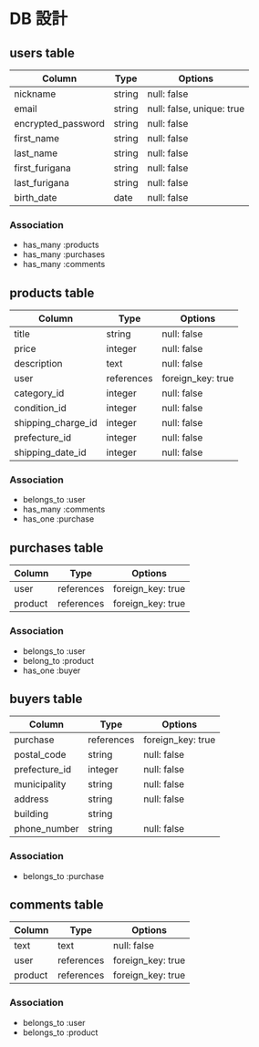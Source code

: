 # DB 設計

## users table

| Column             | Type         | Options                   |
|--------------------|--------------|---------------------------|
| nickname          | string       | null: false               |
| email              | string       | null: false, unique: true |
| encrypted_password | string       | null: false               |
| first_name         | string       | null: false               |
| last_name          | string       | null: false               |
| first_furigana     | string       | null: false               |
| last_furigana      | string       | null: false               |
| birth_date         | date         | null: false               |

### Association

* has_many :products
* has_many :purchases
* has_many :comments

## products table

| Column               | Type       | Options           |
|----------------------|------------|-------------------|
| title                | string     | null: false       |
| price                | integer    | null: false       |
| description          | text       | null: false       |
| user                 | references | foreign_key: true |
| category_id          | integer    | null: false       |
| condition_id         | integer    | null: false       |
| shipping_charge_id   | integer    | null: false       |
| prefecture_id        | integer    | null: false       |
| shipping_date_id     | integer    | null: false       |

### Association

- belongs_to :user
- has_many :comments
- has_one :purchase

## purchases table

| Column             | Type        | Options            |
|--------------------|-------------|--------------------|
| user               | references  | foreign_key: true  |
| product            | references  | foreign_key: true  |

### Association

- belongs_to :user
- belong_to  :product
- has_one :buyer

## buyers table

| Column               | Type       | Options           |
|----------------------|------------|-------------------|
| purchase             | references | foreign_key: true |
| postal_code          | string     | null: false       |
| prefecture_id        | integer    | null: false       |
| municipality         | string     | null: false       |
| address              | string     | null: false       |
| building             | string     |                   |
| phone_number         | string     | null: false       |

### Association

- belongs_to :purchase

## comments table

| Column      | Type       | Options           |
|-------------|------------|-------------------|
| text        | text       | null: false       |
| user        | references | foreign_key: true |
| product     | references | foreign_key: true |

### Association

- belongs_to :user
- belongs_to :product